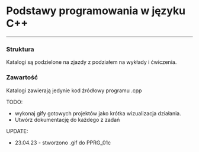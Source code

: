# Podstawy programowania w języku C++
---
### Struktura
Katalogi są podzielone na zjazdy z podziałem na wykłady i ćwiczenia.

### Zawartość
Katalogi zawierają jedynie kod źródłowy programu .cpp

TODO:
- wykonaj gify gotowych projektów jako krótka wizualizacja działania.
- Utwórz dokumentację do każdego z zadań

UPDATE:
- 23.04.23 - stworzono .gif do PPRG_01c
